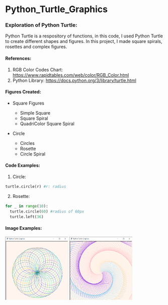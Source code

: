 # Python_Turtle_Graphics
### Exploration of Python Turtle:
Python Turtle is a respository of functions, in this code, I used Python Turtle to create different shapes and figures.
In this project, I made square spirals, rosettes and complex figures. <br>

#### References:
1) RGB Color Codes Chart: https://www.rapidtables.com/web/color/RGB_Color.html 
2) Python Library: https://docs.python.org/3/library/turtle.html

#### Figures Created:
* Square Figures
  * Simple Square
  * Square Spiral
  * QuadriColor Square Spiral

* Circle
  * Circles
  * Rosette
  * Circle Spiral

#### Code Examples:
1) Circle: 
~~~python
turtle.circle(r) #r: radius
~~~
2) Rosette:
~~~python
for _ in range(10):
  turtle.circle(60) #radius of 60px
  turtle.left(36)
~~~

#### Image Examples:
<img src="https://github.com/CelestialMoonrise/Python_Turtle_Graphics/blob/main/Python%20Turtle%20Graphics%202022_4_19%20%E4%B8%8A%E5%8D%88%2009_56_01.png" width=200, height=200 alt="Rosette"> 
<img src="https://github.com/CelestialMoonrise/Python_Turtle_Graphics/blob/main/Python%20Turtle%20Graphics%202022_4_19%20%E4%B8%8A%E5%8D%88%2010_30_04.png" width=200,height=200 alt="QuadriColor Spiral">
